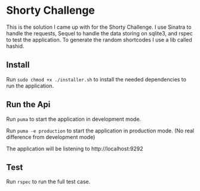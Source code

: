 Shorty Challenge
================

This is the solution I came up with for the Shorty Challenge. I use Sinatra to handle the requests, Sequel to handle the data storing on sqlite3, and rspec to test the application. To generate the random shortcodes I use a lib called hashid.

## Install

Run `sudo chmod +x ./installer.sh` to install the needed dependencies to run the application.

## Run the Api
Run `puma` to start the application in development mode.

Run `puma -e production` to start the application in production mode. (No real difference from development mode)

The application will be listening to http://localhost:9292

## Test
Run `rspec` to run the full test case.
